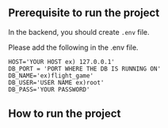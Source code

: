 ## Prerequisite to run the project

In the backend, you should create `.env` file.

Please add the following in the .env file.

```
HOST='YOUR HOST ex) 127.0.0.1'
DB_PORT = 'PORT WHERE THE DB IS RUNNING ON'
DB_NAME='ex)flight_game'
DB_USER='USER NAME ex)root'
DB_PASS='YOUR PASSWORD'
```

## How to run the project
